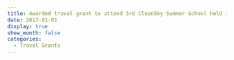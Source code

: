 ```yaml
---
title: Awarded travel grant to attend 3rd CleanSky Summer School held in September 2017 in Beijing, China
date: 2017-01-01
display: true
show_month: false
categories:
  - Travel Grants
---
```

